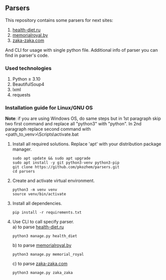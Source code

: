 <h2> Parsers </h2>
This repository contains some parsers for next sites:<br>

1) <a href="https://health-diet.ru">health-diet.ru</a>
2) <a href="http://memorialroyal.by">memorialroyal.by</a>
3) <a href="https://zaka-zaka.com">zaka-zaka.com</a>

And CLI for usage with single python file.
Additional info of parser you can find in parser's code.

<h3> Used technologies </h3>

1) Python ≥ 3.10
2) BeautifulSoup4
3) lxml
4) requests

<h3> Installation guide for Linux/GNU OS </h3>

<b>Note</b>: if you are using Windows OS, do same steps but in 1st
paragraph skip two first command and replace all "python3"
with "python". In 2nd paragraph replace second command with
<path_to_venv>\Scripts\activate.bat

1) Install all required solutions. Replace 'apt' with
   your distribution package manager.
   ```commandline
   sudo apt update && sudo apt upgrade
   sudo apt install -y git python3-venv python3-pip
   git clone https://github.com/pkozhem/parsers.git
   cd parsers
   ```
2) Create and activate virtual environment.
   ```commandline
   python3 -m venv venv
   source venv/bin/activate
   ```
3) Install all dependencies.
   ```commandline
   pip install -r requirements.txt
   ```
4) Use CLI to call specify parser.<br>
   a) to parse <a href="https://health-diet.ru">health-diet.ru</a>
   ```commandline
   python3 manage.py health_diet
   ```
   b) to parse <a href="http://memorialroyal.by">memorialroyal.by</a>
   ```commandline
   python3 manage.py memorial_royal
   ```
   c) to parse <a href="https://zaka-zaka.com">zaka-zaka.com</a>
   ```commandline
   python3 manage.py zaka_zaka
   ```
   
